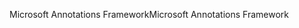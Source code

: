 <span data-ttu-id="e2e78-101">Microsoft Annotations Framework</span><span class="sxs-lookup"><span data-stu-id="e2e78-101">Microsoft Annotations Framework</span></span>